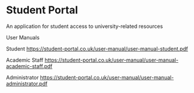 Student Portal
=============

An application for student access to university-related resources

User Manuals

Student
https://student-portal.co.uk/user-manual/user-manual-student.pdf

Academic Staff
https://student-portal.co.uk/user-manual/user-manual-academic-staff.pdf

Administrator
https://student-portal.co.uk/user-manual/user-manual-administrator.pdf
